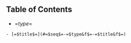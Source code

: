 <?output "Notenik ToC.md" ?>
## Table of Contents

<?nextrec?>
<?definegroup 1 =$type$= ?>
<?ifendgroup 1 ?>
<?endif?>
<?ifnewgroup 1 ?>
* =$type$=
<?endif?>
	- [=$title$=](#=$seq$=-=$type&f$=-=$title&f$=)
<?loop?>




